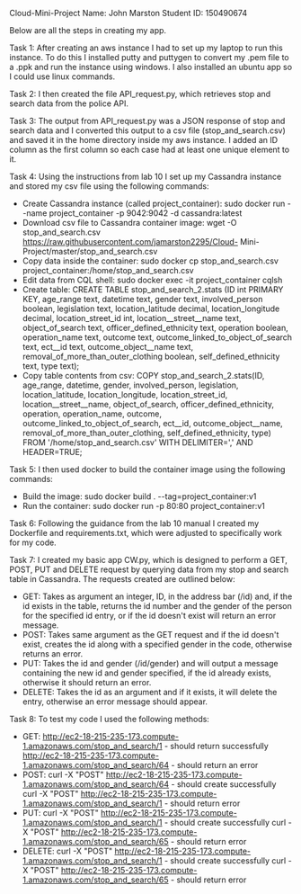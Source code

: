 Cloud-Mini-Project
Name: John Marston
Student ID: 150490674

Below are all the steps in creating my app.

Task 1: After creating an aws instance I had to set up my laptop to run this instance. To do this I installed putty and puttygen to convert my .pem file to a .ppk and run the instance using windows. I also installed an ubuntu app so I could use linux commands.

Task 2: I then created the file API_request.py, which retrieves stop and search data from the police API.

Task 3: The output from API_request.py was a JSON response of stop and search data and I converted this output to a csv file (stop_and_search.csv) and saved it in the home directory inside my aws instance. I added an ID column as the first column so each case had at least one unique element to it.

Task 4: Using the instructions from lab 10 I set up my Cassandra instance and stored my csv file using the following commands:
  - Create Cassandra instance (called project_container): sudo docker run --name project_container -p 9042:9042 -d cassandra:latest
  - Download csv file to Cassandra container image: wget -O stop_and_search.csv https://raw.githubusercontent.com/jamarston2295/Cloud-         Mini-Project/master/stop_and_search.csv
  - Copy data inside the container: sudo docker cp stop_and_search.csv project_container:/home/stop_and_search.csv
  - Edit data from CQL shell: sudo docker exec -it project_container cqlsh
  - Create table: CREATE TABLE stop_and_search_2.stats (ID int PRIMARY KEY, age_range text, datetime text, gender text, involved_person     boolean, legislation text, location_latitude decimal, location_longitude decimal, location_street_id int, location__street__name         text, object_of_search text, officer_defined_ethnicity text, operation boolean, operation_name text, outcome text,                       outcome_linked_to_object_of_search text, ect__id text, outcome_object__name text, removal_of_more_than_outer_clothing boolean,           self_defined_ethnicity text, type text);
  - Copy table contents from csv: COPY stop_and_search_2.stats(ID, age_range, datetime, gender, involved_person, legislation,               location_latitude, location_longitude, location_street_id, location__street__name, object_of_search, officer_defined_ethnicity,         operation, operation_name, outcome, outcome_linked_to_object_of_search, ect__id, outcome_object__name,                                   removal_of_more_than_outer_clothing, self_defined_ethnicity, type) FROM '/home/stop_and_search.csv' WITH DELIMITER=',' AND               HEADER=TRUE;
  
Task 5: I then used docker to build the container image using the following commands:
  - Build the image: sudo docker build . --tag=project_container:v1 
  - Run the container: sudo docker run -p 80:80 project_container:v1

Task 6: Following the guidance from the lab 10 manual I created my Dockerfile and requirements.txt, which were adjusted to specifically work for my code.

Task 7: I created my basic app CW.py, which is designed to perform a GET, POST, PUT and DELETE request by querying data from my stop and search table in Cassandra. The requests created are outlined below:
  - GET: Takes as argument an integer, ID, in the address bar (/id) and, if the id exists in the table, returns the id 
    number and the gender of the person for the specified id entry, or if the id doesn't exist will return an error message.
  - POST: Takes same argument as the GET request and if the id doesn't exist, creates the id along with a specified gender in the code,     otherwise returns an error.
  - PUT: Takes the id and gender (/id/gender) and will output a message containing the new id and gender specified, if the id           already exists, otherwise it should return an error.
  - DELETE: Takes the id as an argument and if it exists, it will delete the entry, otherwise an error message should appear.

Task 8: To test my code I used the following methods:
  - GET: http://ec2-18-215-235-173.compute-1.amazonaws.com/stop_and_search/1 - should return successfully
         http://ec2-18-215-235-173.compute-1.amazonaws.com/stop_and_search/64 - should return an error
  - POST: curl -X "POST" http://ec2-18-215-235-173.compute-1.amazonaws.com/stop_and_search/64 - should create successfully
          curl -X "POST" http://ec2-18-215-235-173.compute-1.amazonaws.com/stop_and_search/1 - should return error
  - PUT: curl -X "POST" http://ec2-18-215-235-173.compute-1.amazonaws.com/stop_and_search/1 - should create successfully
         curl -X "POST" http://ec2-18-215-235-173.compute-1.amazonaws.com/stop_and_search/65 - should return error
  - DELETE: curl -X "POST" http://ec2-18-215-235-173.compute-1.amazonaws.com/stop_and_search/1 - should create successfully
            curl -X "POST" http://ec2-18-215-235-173.compute-1.amazonaws.com/stop_and_search/65 - should return error
          
          
